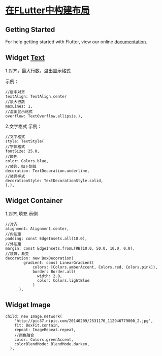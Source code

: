 # [在FLutter中构建布局](https://flutterchina.club/tutorials/layout/)

## Getting Started

For help getting started with Flutter, view our online
[documentation](https://flutter.io/).

## Widget [Text](https://docs.flutter.io/flutter/widgets/Text-class.html)

1.对齐，最大行数，溢出显示格式

示例：
```
//居中对齐
textAlign: TextAlign.center
//最大行数
maxLines: 1,
//溢出显示格式
overflow: TextOverflow.ellipsis,),
```

2.文字格式
示例：
```
//文字格式
style: TextStyle(
//字体格式
fontSize: 25.0,
//颜色
color: Colors.blue,
//装饰，如下划线
decoration: TextDecoration.underline,
//装饰样式
decorationStyle: TextDecorationStyle.solid,
),),
```

## Widget Container

1.对齐,填充
示例
```
//对齐
alignment: Alignment.center,
//内边距
padding: const EdgeInsets.all(10.0),
//外边距
margin: const EdgeInsets.fromLTRB(10.0, 50.0, 10.0, 0.0),
//装饰，渐变
decoration: new BoxDecoration(
        gradient: const LinearGradient(
            colors: [Colors.amberAccent, Colors.red, Colors.pink]),
            border: Border.all(
              width: 2.0,
              color: Colors.lightBlue
            )
      ),
```

## Widget Image
```
child: new Image.network(
    'http://pic37.nipic.com/20140209/2531170_112946779000_2.jpg',
    fit: BoxFit.contain,
    repeat: ImageRepeat.repeat,
    //颜色融合
    color: Colors.greenAccent,
    colorBlendMode: BlendMode.darken,
  ),
```
